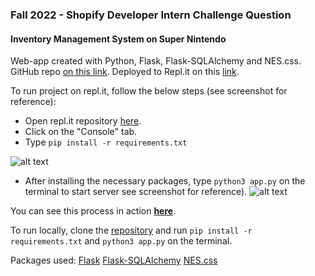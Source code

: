 
### Fall 2022 - Shopify  Developer Intern Challenge Question

#### Inventory Management System on Super Nintendo

Web-app created with Python, Flask, Flask-SQLAlchemy and NES.css.
GitHub repo [on this link](https://github.com/vinnieOrdobas/backend_nes).
Deployed to Repl.it on this [link](https://replit.com/@vinnieOrdobas/Shopify-Backend-Challenge-Fall-2022).

To run project on repl.it, follow the below steps (see screenshot for reference):

 - Open repl.it repository [here](https://replit.com/@vinnieOrdobas/Shopify-Backend-Challenge-Fall-2022).
 - Click on the "Console" tab.
 - Type `pip install -r requirements.txt`

![alt text](https://screenshot.click/06-37-x0apo-drebc.png)

- After installing the necessary packages, type `python3 app.py` on the terminal to start server see screenshot for reference).
![alt text](https://screenshot.click/06-39-atkw5-vcx66.png)

You can see this process in action [**here**](https://screenshot.click/Screen_Recording_2022-06-06_at_14.35.36.mov).

To run locally, clone the [repository](https://github.com/vinnieOrdobas/backend_nes) and run `pip install -r requirements.txt` and `python3 app.py` on the terminal.

Packages used:
[Flask](https://flask.palletsprojects.com/en/2.1.x/)
[Flask-SQLAlchemy](https://flask-sqlalchemy.palletsprojects.com/en/2.x/)
[NES.css](https://nostalgic-css.github.io/NES.css/)



